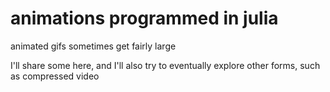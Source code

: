 # animations programmed in julia

animated gifs sometimes get fairly large

I'll share some here, and I'll also try to eventually explore other forms, such as compressed video
